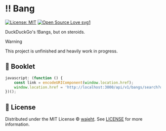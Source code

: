 # ‼️ Bang

<!-- [![Node.js CI](https://github.com/wajeht/bang/actions/workflows/ci.yml/badge.svg?branch=main)](https://github.com/wajeht/bang/actions/workflows/ci.yml) -->
[![License: MIT](https://img.shields.io/badge/License-MIT-blue.svg)](https://opensource.org/licenses/ISC)
[![Open Source Love svg1](https://badges.frapsoft.com/os/v1/open-source.svg?v=103)](https://github.com/wajeht/bang)

DuckDuckGo's !Bangs, but on steroids.

> [!WARNING]
> This project is unfinished and heavily work in progress.

## 🔖 Booklet

```javascript
javascript: (function () {
	const link = encodeURIComponent(window.location.href);
	window.location.href = 'http://localhost:3000/api/v1/bangs/search?q=!add ' + link;
})();
```

## 📜 License

Distributed under the MIT License © [wajeht](https://github.com/wajeht). See [LICENSE](./LICENSE) for more information.
